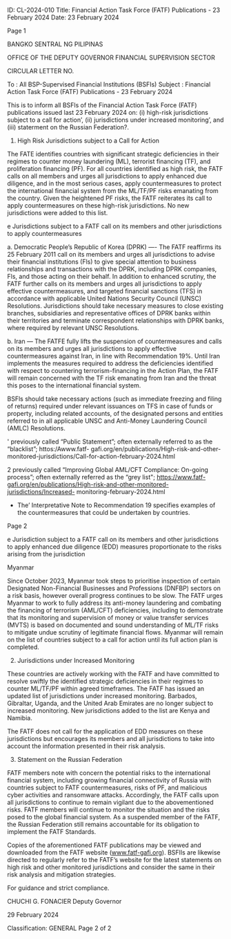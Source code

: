 ID: CL-2024-010
Title: Financial Action Task Force (FATF) Publications - 23 February 2024
Date: 23 February 2024

Page 1

BANGKO SENTRAL NG PILIPINAS

OFFICE OF THE DEPUTY GOVERNOR FINANCIAL SUPERVISION SECTOR

CIRCULAR LETTER NO.

To : All BSP-Supervised Financial Institutions (BSFIs) Subject : Financial Action Task Force (FATF) Publications - 23 February 2024

This is to inform all BSFls of the Financial Action Task Force (FATF) publications issued last 23 February 2024 on: (i) high-risk jurisdictions subject to a call for action’, (ii) jurisdictions under increased monitoring’, and (iii) staterment on the Russian Federation?.

1. High Risk Jurisdictions subject to a Call for Action

The FATE identifies countries with significant strategic deficiencies in their regimes to counter money laundering (ML), terrorist financing (TF), and proliferation financing (PF). For all countries identified as high risk, the FATF calls on all members and urges all jurisdictions to apply enhanced due diligence, and in the most serious cases, apply countermeasures to protect the international financial system from the ML/TF/PF risks emanating from the country. Given the heightened PF risks, the FATF reiterates its call to apply countermeasures on these high-risk jurisdictions. No new jurisdictions were added to this list.

e Jurisdictions subject to a FATF call on its members and other jurisdictions to apply countermeasures

a. Democratic People’s Republic of Korea (DPRK) —- The FATF reaffirms its 25 February 2011 call on its members and urges all jurisdictions to advise their financial institutions (Fls) to give special attention to business relationships and transactions with the DPRK, including DPRK companies, Fls, and those acting on their behalf. In addition to enhanced scrutiny, the FATF further calls on its members and urges all jurisdictions to apply effective countermeasures, and targeted financial sanctions (TFS) in accordance with applicable United Nations Security Council (UNSC) Resolutions. Jurisdictions should take necessary measures to close existing branches, subsidiaries and representative offices of DPRK banks within their territories and terminate correspondent relationships with DPRK banks, where required by relevant UNSC Resolutions.

b. Iran — The FATFE fully lifts the suspension of countermeasures and calls on its members and urges all jurisdictions to apply effective countermeasures against Iran, in line with Recommendation 19%. Until Iran implements the measures required to address the deficiencies identified with respect to countering terrorism-financing in the Action Plan, the FATF will remain concerned with the TF risk emanating from Iran and the threat this poses to the international financial system.

BSFls should take necessary actions (such as immediate freezing and filing of returns) required under relevant issuances on TFS in case of funds or property, including related accounts, of the designated persons and entities referred to in all applicable UNSC and Anti-Money Laundering Council (AMLC) Resolutions.

' previously called “Public Statement”; often externally referred to as the “blacklist”; httos:/Awww.fatf- gafi.org/en/publications/High-risk-and-other-monitored-jurisdictions/Call-for-action-february-2024.html

2 previously called “Improving Global AML/CFT Compliance: On-going process”; often externally referred as the “grey list"; https://www.fatf-gafi.org/en/publications/High-risk-and-other-monitored-jurisdictions/Increased- monitoring-february-2024.html

* The’ Interpretative Note to Recommendation 19 specifies examples of the countermeasures that could be undertaken by countries.

Page 2

e Jurisdiction subject to a FATF call on its members and other jurisdictions to apply enhanced due diligence (EDD) measures proportionate to the risks arising from the jurisdiction

Myanmar

Since October 2023, Myanmar took steps to prioritise inspection of certain Designated Non-Financial Businesses and Professions (DNFBP) sectors on a risk basis, however overall progress continues to be slow. The FATF urges Myanmar to work to fully address its anti-money laundering and combating the financing of terrorism (AML/CFT) deficiencies, including to demonstrate that its monitoring and supervision of money or value transfer services (MVTS) is based on documented and sound understanding of ML/TF risks to mitigate undue scrutiny of legitimate financial flows. Myanmar will remain on the list of countries subject to a call for action until its full action plan is completed.

2. Jurisdictions under Increased Monitoring

These countries are actively working with the FATF and have committed to resolve swiftly the identified strategic deficiencies in their regimes to counter ML/TF/PF within agreed timeframes. The FATF has issued an updated list of jurisdictions under increased monitoring. Barbados, Gibraltar, Uganda, and the United Arab Emirates are no longer subject to increased monitoring. New jurisdictions added to the list are Kenya and Namibia.

The FATF does not call for the application of EDD measures on these jurisdictions but encourages its members and all jurisdictions to take into account the information presented in their risk analysis.

3. Statement on the Russian Federation

FATF members note with concern the potential risks to the international financial system, including growing financial connectivity of Russia with countries subject to FATF countermeasures, risks of PF, and malicious cyber activities and ransomware attacks. Accordingly, the FATF calls upon all jurisdictions to continue to remain vigilant due to the abovementioned risks. FATF members will continue to monitor the situation and the risks posed to the global financial system. As a suspended member of the FATF, the Russian Federation still remains accountable for its obligation to implement the FATF Standards.

Copies of the aforementioned FATF publications may be viewed and downloaded from the FATF website (www.fatf-gafi.org). BSFlIs are likewise directed to regularly refer to the FATF’s website for the latest statements on high risk and other monitored jurisdictions and consider the same in their risk analysis and mitigation strategies.

For guidance and strict compliance. 

CHUCHI G. FONACIER Deputy Governor

29 February 2024

Classification: GENERAL Page 2 of 2